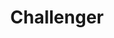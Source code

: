 ---
instagram: https://instagram.com/challengerfinance
linkedin: https://linkedin.com/company/challengerfund
logohandle: getchallenger
sort: challenger
title: Challenger
twitter: https://x.com/IncChallenger
website: https://www.getchallenger.com/
---